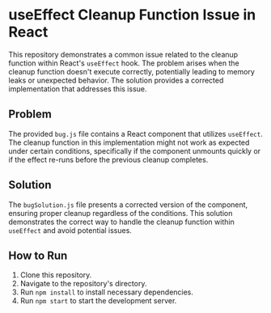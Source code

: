 # useEffect Cleanup Function Issue in React

This repository demonstrates a common issue related to the cleanup function within React's `useEffect` hook. The problem arises when the cleanup function doesn't execute correctly, potentially leading to memory leaks or unexpected behavior.  The solution provides a corrected implementation that addresses this issue.

## Problem
The provided `bug.js` file contains a React component that utilizes `useEffect`.  The cleanup function in this implementation might not work as expected under certain conditions, specifically if the component unmounts quickly or if the effect re-runs before the previous cleanup completes.

## Solution
The `bugSolution.js` file presents a corrected version of the component, ensuring proper cleanup regardless of the conditions.  This solution demonstrates the correct way to handle the cleanup function within `useEffect` and avoid potential issues.

## How to Run
1. Clone this repository.
2. Navigate to the repository's directory.
3. Run `npm install` to install necessary dependencies.
4. Run `npm start` to start the development server.